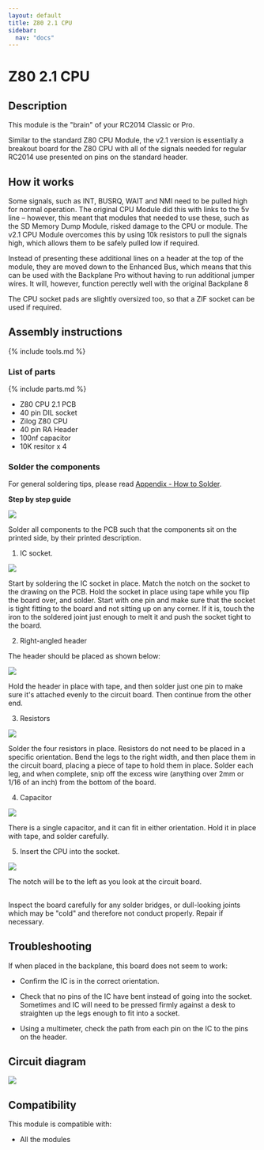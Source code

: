 ```yaml
---
layout: default
title: Z80 2.1 CPU
sidebar:
  nav: "docs"
---
```


# Z80 2.1 CPU

## Description

This module is the "brain" of your RC2014 Classic or Pro.

Similar to the standard Z80 CPU Module, the v2.1 version is essentially a breakout board for the Z80 CPU with all of the signals needed for regular RC2014 use presented on pins on the standard header.

## How it works

Some signals, such as INT, BUSRQ, WAIT and NMI need to be pulled high for normal operation.  The original CPU Module did this with links to the 5v line – however, this meant that modules that needed to use these, such as the SD Memory Dump Module, risked damage to the CPU or module.  The v2.1 CPU Module overcomes this by using 10k resistors to pull the signals high, which allows them to be safely pulled low if required.

Instead of presenting these additional lines on a header at the top of the module, they are moved down to the Enhanced Bus, which means that this can be used with the Backplane Pro without having to run additional jumper wires.  It will, however, function perectly well with the original Backplane 8

The CPU socket pads are slightly oversized too, so that a ZIF socket can be used if required.

## Assembly instructions

{% include tools.md %}

### List of parts

{% include parts.md %}

<ul>
<li>Z80 CPU 2.1 PCB</li>
<li>40 pin DIL socket</li>
<li>Zilog Z80 CPU</li>
<li>40 pin RA Header</li>
<li>100nf capacitor</li>
<li>10K resitor x 4</li>
</ul>

### Solder the components

For general soldering tips, please read [Appendix - How to Solder](appendices/soldering.html).

**Step by step guide**

![](soldering.png)

Solder all components to the PCB such that the components sit on the printed side, by their printed description.

1. IC socket.

![](soldering.png)

Start by soldering the IC socket in place. Match the notch on the socket to the drawing on the PCB. Hold the socket in place using tape while you flip the board over, and solder. Start with one pin and make sure that the socket is tight fitting to the board and not sitting up on any corner. If it is, touch the iron to the soldered joint just enough to melt it and push the socket tight to the board.

2. Right-angled header

The header should be placed as shown below:

![](soldering.png)

Hold the header in place with tape, and then solder just one pin to make sure it's attached evenly to the circuit board. Then continue from the other end.

3. Resistors

![](soldering.png)

Solder the four resistors in place. Resistors do not need to be placed in a specific orientation. Bend the legs to the right width, and then place them in the circuit board, placing a piece of tape to hold them in place. Solder each leg, and when complete, snip off the excess wire (anything over 2mm or 1/16 of an inch) from the bottom of the board.

4. Capacitor

![](soldering.png)

There is a single capacitor, and it can fit in either orientation. Hold it in place with tape, and solder carefully.

5. Insert the CPU into the socket. 

![](soldering.png)

The notch will be to the left as you look at the circuit board.

## 

Inspect the board carefully for any solder bridges, or dull-looking joints which may be "cold" and therefore not conduct properly. Repair if necessary.


## Troubleshooting

If when placed in the backplane, this board does not seem to work:

* Confirm the IC is in the correct orientation.

* Check that no pins of the IC have bent instead of going into the socket. Sometimes and IC will need to be pressed firmly against a desk to straighten up the legs enough to fit into a socket.

* Using a multimeter, check the path from each pin on the IC to the pins on the header.

## Circuit diagram

![](Z80-CPU-Rev-1_3.png)

## Compatibility

This module is compatible with:

* All the modules